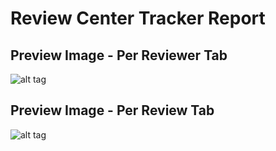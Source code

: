 # Review Center Tracker Report
## Preview Image - Per Reviewer Tab
![alt tag](https://github.com/jamasoftware-ps/Community-Reports/blob/master/Review%20Center%20Reports/Review%20Center%20Tracker/RCTracker_PerReviewer.png)

## Preview Image - Per Review Tab
![alt tag](https://github.com/jamasoftware-ps/Community-Reports/blob/master/Review%20Center%20Reports/Review%20Center%20Tracker/RCTracker_Reviews.png)
